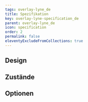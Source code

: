 ```yaml
---
tags: overlay-lyne_de
title: Spezifikation
key: overlay-lyne-specification_de
parent: overlay-lyne_de
icon: specification
order: 2
permalink: false
eleventyExcludeFromCollections: true
---
```


## Design 

## Zustände

## Optionen


